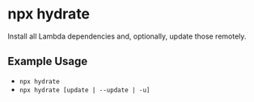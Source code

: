 # npx hydrate

Install all Lambda dependencies and, optionally, update those remotely.

## Example Usage

- `npx hydrate`
- `npx hydrate [update | --update | -u]`
